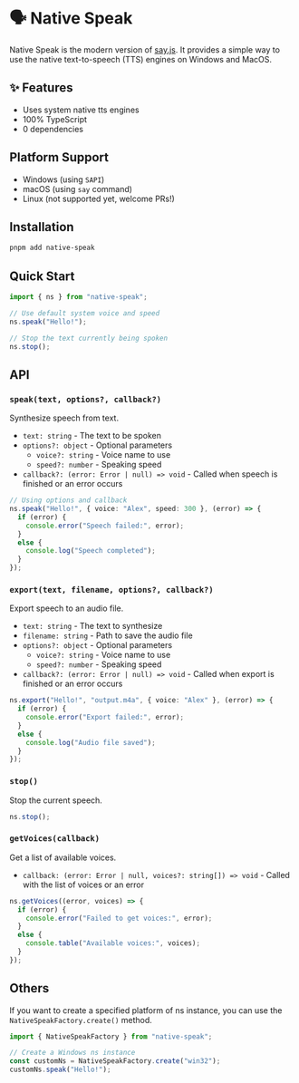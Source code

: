 # 🗣️ Native Speak

Native Speak is the modern version of [say.js](https://github.com/Marak/say.js). It provides a simple way to use the native text-to-speech (TTS) engines on Windows and MacOS.

## ✨ Features

- Uses system native tts engines
- 100% TypeScript
- 0 dependencies

## Platform Support

- Windows (using `SAPI`)
- macOS (using `say` command)
- Linux (not supported yet, welcome PRs!)

## Installation

```bash
pnpm add native-speak
```

## Quick Start

```typescript
import { ns } from "native-speak";

// Use default system voice and speed
ns.speak("Hello!");

// Stop the text currently being spoken
ns.stop();
```

## API

### `speak(text, options?, callback?)`

Synthesize speech from text.

- `text: string` - The text to be spoken
- `options?: object` - Optional parameters
  - `voice?: string` - Voice name to use
  - `speed?: number` - Speaking speed
- `callback?: (error: Error | null) => void` - Called when speech is finished or an error occurs

```typescript
// Using options and callback
ns.speak("Hello!", { voice: "Alex", speed: 300 }, (error) => {
  if (error) {
    console.error("Speech failed:", error);
  }
  else {
    console.log("Speech completed");
  }
});
```

### `export(text, filename, options?, callback?)`

Export speech to an audio file.

- `text: string` - The text to synthesize
- `filename: string` - Path to save the audio file
- `options?: object` - Optional parameters
  - `voice?: string` - Voice name to use
  - `speed?: number` - Speaking speed
- `callback?: (error: Error | null) => void` - Called when export is finished or an error occurs

```typescript
ns.export("Hello!", "output.m4a", { voice: "Alex" }, (error) => {
  if (error) {
    console.error("Export failed:", error);
  }
  else {
    console.log("Audio file saved");
  }
});
```

### `stop()`

Stop the current speech.

```typescript
ns.stop();
```

### `getVoices(callback)`

Get a list of available voices.

- `callback: (error: Error | null, voices?: string[]) => void` - Called with the list of voices or an error

```typescript
ns.getVoices((error, voices) => {
  if (error) {
    console.error("Failed to get voices:", error);
  }
  else {
    console.table("Available voices:", voices);
  }
});
```

## Others

If you want to create a specified platform of ns instance, you can use the `NativeSpeakFactory.create()` method.

```typescript
import { NativeSpeakFactory } from "native-speak";

// Create a Windows ns instance
const customNs = NativeSpeakFactory.create("win32");
customNs.speak("Hello!");
```
